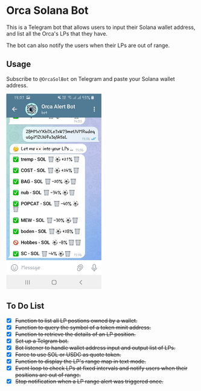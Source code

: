 # Orca Solana Bot

This is a Telegram bot that allows users to input their Solana wallet address, and list all the Orca's LPs that they have. 

The bot can also notify the users when their LPs are out of range.

## Usage

Subscribe to `@OrcaSolBot` on Telegram and paste your Solana wallet address.

<img src="./demo.jpg" width=50%/>

## To Do List

- [x] ~~Function to list all LP postions owned by a wallet.~~
- [x] ~~Function to query the symbol of a token minit address.~~
- [x] ~~Function to retrieve the details of an LP position.~~
- [x] ~~Set up a Telgram bot.~~
- [x] ~~Bot listener to handle wallet address input and output list of LPs.~~
- [x] ~~Force to use SOL or USDC as quote token.~~
- [x] ~~Function to display the LP's range map in text mode.~~
- [x] ~~Event loop to check LPs at fixed intervals and notify users when their positions are out of range.~~
- [x] ~~Stop notification when a LP range alert was triggered once.~~